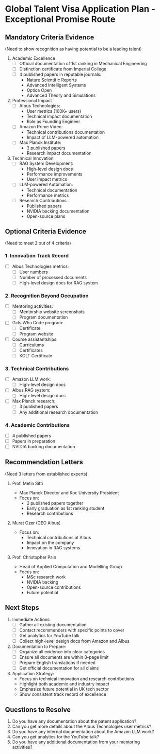 # Global Talent Visa Application Plan - Exceptional Promise Route

## Mandatory Criteria Evidence
(Need to show recognition as having potential to be a leading talent)

1. Academic Excellence
   - [ ] Official documentation of 1st ranking in Mechanical Engineering
   - [ ] Distinction certificate from Imperial College
   - [ ] 4 published papers in reputable journals:
     * Nature Scientific Reports
     * Advanced Intelligent Systems
     * Optica Open
     * Advanced Theory and Simulations

2. Professional Impact
   - [ ] Albus Technologies:
     * User metrics (100K+ users)
     * Technical impact documentation
     * Role as Founding Engineer
   - [ ] Amazon Prime Video:
     * Technical contributions documentation
     * Impact of LLM-powered automation
   - [ ] Max Planck Institute:
     * 3 published papers
     * Research impact documentation

3. Technical Innovation
   - [ ] RAG System Development:
     * High-level design docs
     * Performance improvements
     * User impact metrics
   - [ ] LLM-powered Automation:
     * Technical documentation
     * Performance metrics
   - [ ] Research Contributions:
     * Published papers
     * NVIDIA backing documentation
     * Open-source plans

## Optional Criteria Evidence
(Need to meet 2 out of 4 criteria)

### 1. Innovation Track Record
- [ ] Albus Technologies metrics:
  - [ ] User numbers
  - [ ] Number of processed documents
  - [ ] High-level design docs for RAG system

### 2. Recognition Beyond Occupation
- [ ] Mentoring activities:
  - [ ] Mentorship website screenshots
  - [ ] Program documentation
- [ ] Girls Who Code program:
  - [ ] Certificate
  - [ ] Program website
- [ ] Course assistantships:
  - [ ] Curriculums
  - [ ] Certificates
  - [ ] KOLT Certificate

### 3. Technical Contributions
- [ ] Amazon LLM work:
  - [ ] High-level design docs
- [ ] Albus RAG system:
  - [ ] High-level design docs
- [ ] Max Planck research:
  - [ ] 3 published papers
  - [ ] Any additional research documentation

### 4. Academic Contributions
- [ ] 4 published papers
- [ ] Papers in preparation
- [ ] NVIDIA backing documentation

## Recommendation Letters
(Need 3 letters from established experts)

1. Prof. Metin Sitti
   - Max Planck Director and Koc University President
   - Focus on:
     * 3 published papers together
     * Early graduation as 1st ranking student
     * Research contributions

2. Murat Ozer (CEO Albus)
   - Focus on:
     * Technical contributions at Albus
     * Impact on the company
     * Innovation in RAG systems

3. Prof. Christopher Pain
   - Head of Applied Computation and Modelling Group
   - Focus on:
     * MSc research work
     * NVIDIA backing
     * Open-source contributions
     * Future potential

## Next Steps

1. Immediate Actions:
   - [ ] Gather all existing documentation
   - [ ] Contact recommenders with specific points to cover
   - [ ] Get analytics for YouTube talk
   - [ ] Collect high-level design docs from Amazon and Albus

2. Documentation to Prepare:
   - [ ] Organize all evidence into clear categories
   - [ ] Ensure all documents are within 3-page limit
   - [ ] Prepare English translations if needed
   - [ ] Get official documentation for all claims

3. Application Strategy:
   - Focus on technical innovation and research contributions
   - Highlight both academic and industry impact
   - Emphasize future potential in UK tech sector
   - Show consistent track record of excellence

## Questions to Resolve

1. Do you have any documentation about the patent application?
2. Can you get more details about the Albus Technologies user metrics?
3. Do you have any internal documentation about the Amazon LLM work?
4. Can you get analytics for the YouTube talk?
5. Do you have any additional documentation from your mentoring activities? 